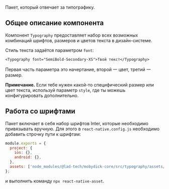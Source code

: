Пакет, который отвечает за типографику.

## Общее описание компонента

Компонент `Typography` предоставляет набор всех возможных комбинаций шрифтов, размеров и цветов текста в дизайн-системе.

Стиль текста задаётся параметром `font`:

```tsx
<Typography font="SemiBold-Secondary-XS">Твой текст</Typography>
```
Первая часть параметра это начертание, второй 一 цвет, третий 一 размер.

**Примечание.** Если тебе нужен какой-то специфический размер или цвет текста, используй параметр `style`, где ты можешь конфигурировать дополнительно.

## Работа со шрифтами

Пакет включает в себя набор шрифтов Inter, которые необходимо привязывать вручную. Для этого в `react-native.config.js` необходимо добавить строчку пути к шрифтам:

```js
module.exports = {
  project: {
    ios: {},
    android: {},
  },
  assets: ['node_modules/@lad-tech/mobydick-core/src/typography/assets/fonts/'] // <--- добавить эту строчку
};
```

и выполнить команду `npx react-native-asset`.

